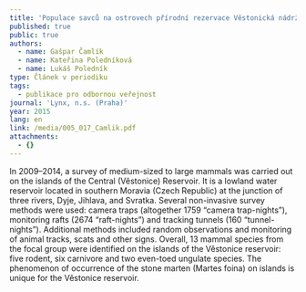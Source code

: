 ```yaml
---
title: 'Populace savců na ostrovech přírodní rezervace Věstonická nádrž, jižní Morava'
published: true
public: true
authors:
  - name: Gašpar Čamlík
  - name: Kateřina Poledníková
  - name: Lukáš Poledník
type: Článek v periodiku
tags:
  - publikace pro odbornou veřejnost
journal: 'Lynx, n.s. (Praha)'
year: 2015
lang: en
link: /media/005_017_Camlik.pdf
attachments:
  - {}
---
```

In 2009–2014, a survey of medium-sized to large mammals was carried out on the islands of the Central (Věstonice) Reservoir. It is a lowland water reservoir located in southern Moravia (Czech Republic) at the junction of three rivers, Dyje, Jihlava, and Svratka. Several non-invasive survey methods were used: camera traps (altogether 1759 “camera trap-nights”), monitoring rafts (2674 “raft-nights”) and tracking tunnels (160 “tunnel-nights”). Additional methods included random observations and monitoring of animal tracks, scats and other signs. Overall, 13 mammal species from the focal group were identified on the islands of the Věstonice reservoir: five rodent, six carnivore and two even-toed ungulate species. The phenomenon of occurrence of the stone marten (Martes foina) on islands is unique for the Věstonice reservoir.
